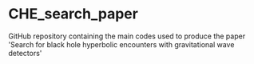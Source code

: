# CHE_search_paper

GitHub repository containing the main codes used to produce the paper 'Search for black hole hyperbolic encounters with gravitational wave detectors'

